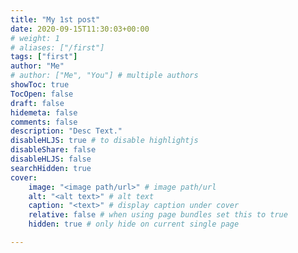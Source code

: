 ```yaml
---
title: "My 1st post"
date: 2020-09-15T11:30:03+00:00
# weight: 1
# aliases: ["/first"]
tags: ["first"]
author: "Me"
# author: ["Me", "You"] # multiple authors
showToc: true
TocOpen: false
draft: false
hidemeta: false
comments: false
description: "Desc Text."
disableHLJS: true # to disable highlightjs
disableShare: false
disableHLJS: false
searchHidden: true
cover:
    image: "<image path/url>" # image path/url
    alt: "<alt text>" # alt text
    caption: "<text>" # display caption under cover
    relative: false # when using page bundles set this to true
    hidden: true # only hide on current single page

---
```



